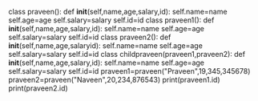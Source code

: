 class praveen():
    def __init__(self,name,age,salary,id):
        self.name=name
        self.age=age
        self.salary=salary
        self.id=id
class praveen1():
    def __init__(self,name,age,salary,id):
        self.name=name
        self.age=age
        self.salary=salary
        self.id=id
class praveen2():
    def __init__(self,name,age,salaryid):
        self.name=name
        self.age=age
        self.salary=salary
        self.id=id
class childpraveen(praveen1,praveen2):
    def __init__(self,name,age,salary,id):
        self.name=name
        self.age=age
        self.salary=salary
        self.id=id
praveen1=praveen("Praveen",19,345,345678)
praveen2=praveen("Naveen",20,234,876543)
print(praveen1.id)
print(praveen2.id)
